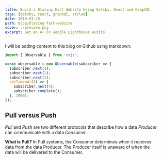 ```yaml
---
title: Build a Blazing Fast Website Using Gatsby, React and GraphQL
tags: [gatsby, react, graphql, styled]
date: 2019-03-20
path: blog/blazing-fast-website
cover: ./preview.png
excerpt: Get an A+ on Google Lighthouse Audits.
---
```


I will be adding content to this blog on Github using markdown:

```typescript
import { Observable } from 'rxjs';

const observable = new Observable(subscriber => {
  subscriber.next(1);
  subscriber.next(2);
  subscriber.next(3);
  setTimeout(() => {
    subscriber.next(4);
    subscriber.complete();
  }, 1000);
});
```

## Pull versus Push

*Pull* and *Push* are two different protocols that describe how a data *Producer* can communicate with a data *Consumer*.

**What is Pull?** In Pull systems, the Consumer determines when it receives data from the data Producer. The Producer itself is unaware of when the data will be delivered to the Consumer.
